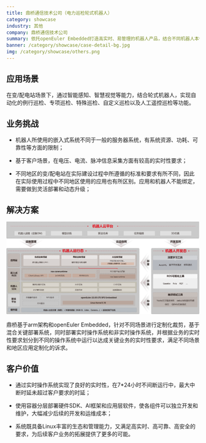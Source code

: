```yaml
---
title: 鼎桥通信技术公司（电力巡检轮式机器人）
category: showcase
industry: 其他
company: 鼎桥通信技术公司
summary: 依托openEuler Embedded打造高实时、易管理的机器人产品，结合不同机器人本体可以覆盖电力巡检、园区巡视、应急救援等多种场景。
banner: /category/showcase/case-detail-bg.jpg
img: /category/showcase/others.png
---
```


## 应用场景

在变/配电站场景下，通过智能感知、智慧视觉等能力，结合轮式机器人，实现自动化的例行巡检、专项巡检、特殊巡检、自定义巡检以及人工遥控巡检等功能。

## 业务挑战

- 机器人所使用的嵌入式系统不同于一般的服务器系统，有系统资源、功耗、可靠性等方面的限制；

- 基于客户场景，在电压、电流、脉冲信息采集方面有较高的实时性要求；

- 不同地区的变/配电站在实际建设过程中所遵循的标准和要求有所不同，因此在实际使用过程中不同地区使用的应用也有所区别。应用和机器人不能绑定，需要做到灵活部署和动态升级；


## 解决方案


<img src="./1.png" width="1000">

鼎桥基于arm架构和openEuler Embedded，针对不同场景进行定制化裁剪，基于混合关键部署系统，同时部署实时操作系统和非实时操作系统，并根据业务的实时性要求划分到不同的操作系统中运行以达成关键业务的实时性要求，满足不同场景和地区应用定制化的诉求。


## 客户价值

- 通过实时操作系统实现了良好的实时性，在7*24小时不间断运行中，最大中断时延未超过客户要求的时延；

- 使用容器分层部署硬件SDK、AI框架和应用层软件，使各组件可以独立开发和维护，大幅减少后续的开发和运维成本；

- 系统既具备Linux丰富的生态和管理能力，又满足高实时、高可靠、高安全的要求，为后续客户业务的拓展提供了更多的可能。

